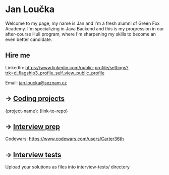 # Jan Loučka

Welcome to my page, my name is Jan and I'm a fresh alumni of Green Fox Academy. I'm specializing in Java Backend and this is my progression in our after-course Huli program, where I'm sharpening my skills to become an even better candidate.

## Hire me
LinkedIn: https://www.linkedin.com/public-profile/settings?trk=d_flagship3_profile_self_view_public_profile

Email: jan.loucka@seznam.cz

## &rarr; [Coding projects](https://github.com/green-fox-academy/definitions/tree/master/project-phase/huli/coding-projects)
{project-name}: {link-to-repo}

## &rarr; [Interview prep](https://github.com/green-fox-academy/teaching-materials/tree/master/interview)

Codewars: https://www.codewars.com/users/Carter36th

## &rarr; [Interview tests](https://github.com/green-fox-academy/teaching-materials/tree/master/project-phase/tech-interview-tests)
Upload your solutions as files into interview-tests/ directory


